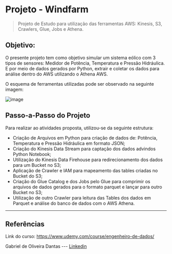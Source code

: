 # Projeto - Windfarm

> Projeto de Estudo para utilização das ferramentas AWS: Kinesis, S3, Crawlers, Glue, Jobs e Athena.

## Objetivo: 

O presente projeto tem como objetivo simular um sistema eólico com 3 tipos de sensores: Medidor de Potência, Temperatura e Pressão Hidráulica. E por meio de dados gerados por Python, extrair e coletar os dados para análise dentro do AWS utilizando o Athena AWS. 

O esquema de ferramentas utilizadas pode ser observado na seguinte imagem:

![image](https://user-images.githubusercontent.com/66450718/208470365-2d098d40-f316-45bf-825b-2494bcfae236.png)

## Passo-a-Passo do Projeto

Para realizar ao atividades proposta, utilizou-se da seguinte estrutura:
 
* Criação de Arquivos em Python para criação de dados de: Potência, Temperatura e Pressão Hidráulica em formato JSON;
* Criação do Kinesis Data Stream para captação dos dados advindos Python Notebook;
* Utilização do Kinesis Data Firehouse para redirecionamento dos dados para um Bucket no S3;
* Aplicação de Crawler e IAM para mapeamento das tables criadas no Bucket do S3;
* Criação do Glue Catalog e dos Jobs pelo Glue para comprimir os arquivos de dados gerados para o formato parquet e lançar para outro Bucket no S3;
* Utilização de outro Crawler para leitura das Tables dos dados em Parquet e análise do banco de dados com o AWS Athena.


_______
## Referências

Link do curso: <https://www.udemy.com/course/engenheiro-de-dados/>

Gabriel de Oliveira Dantas --- [Linkedin](https://www.linkedin.com/in/gabriel-dantas2/)
